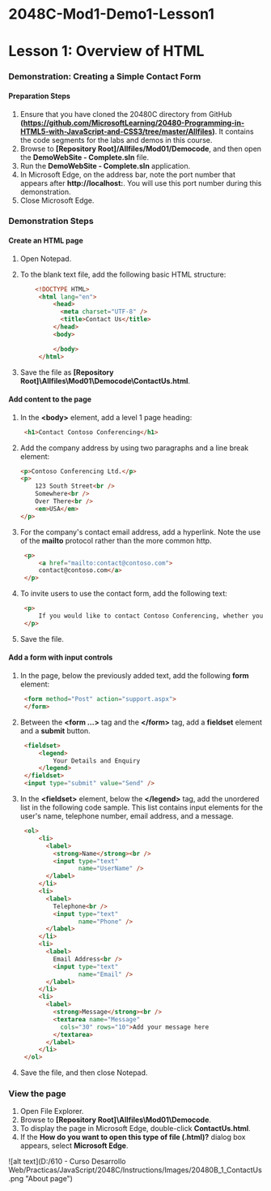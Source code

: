 # 2048C-Mod1-Demo1-Lesson1

# Lesson 1: Overview of HTML

### Demonstration: Creating a Simple Contact Form

#### Preparation Steps 

1. Ensure that you have cloned the 20480C directory from GitHub **(https://github.com/MicrosoftLearning/20480-Programming-in-HTML5-with-JavaScript-and-CSS3/tree/master/Allfiles)**. It contains the code segments for the labs and demos in this course.
2. Browse to **[Repository Root]/Allfiles/Mod01/Democode**, and then open the **DemoWebSite - Complete.sln** file.
3. Run the **DemoWebSite - Complete.sln** application.
4. In Microsoft Edge, on the address bar, note the port number that appears after **http://localhost:**. You will use this port number during this demonstration.
5. Close Microsoft Edge.


### Demonstration Steps

#### Create an HTML page

1. Open Notepad.

2. To the blank text file, add the following basic HTML structure:

   ```html
       <!DOCTYPE HTML>
        <html lang="en">
            <head>
              <meta charset="UTF-8" />
              <title>Contact Us</title>
            </head>
            <body>
   
            </body>
        </html>
   ```

3. Save the file as **[Repository Root]\Allfiles\Mod01\Democode\ContactUs.html**.

#### Add content to the page

1. In the **&lt;body&gt;** element, add a level 1 page heading:

   ```html
    <h1>Contact Contoso Conferencing</h1>
   ```

2. Add the company address by using two paragraphs and a line break element:

   ```html
   <p>Contoso Conferencing Ltd.</p>
   <p>
       123 South Street<br />
       Somewhere<br />
       Over There<br />
       <em>USA</em>
   </p>
   ```

3. For the company's contact email address, add a hyperlink. Note the use of the **mailto** protocol rather than the more common http.

   ```html
    <p>
        <a href="mailto:contact@contoso.com">
        contact@contoso.com</a>
    </p>
   ```

4. To invite users to use the contact form, add the following text:

   ```html
    <p>
        If you would like to contact Contoso Conferencing, whether you're interested in our services or in a conference we're currently organizing, don't hesitate to contact us by using our enquiry form. (<strong>Bold fields</strong> are required.)
    </p>
   ```

5. Save the file.

#### Add a form with input controls

1. In the page, below the previously added text, add the following **form** element:

   ```html
    <form method="Post" action="support.aspx">
    </form>
   ```

2. Between the **&lt;form …&gt;** tag and the **&lt;/form&gt;** tag, add a **fieldset** element and a **submit** button.

   ```html
    <fieldset>
        <legend>
            Your Details and Enquiry
        </legend>
    </fieldset>
    <input type="submit" value="Send" />
   ```

3. In the **&lt;fieldset&gt;** element, below the **&lt;/legend&gt;** tag, add the unordered list in the following code sample.  This list contains input elements for the user's name, telephone number, email address, and a message.

   ```html
    <ol>
        <li>
          <label>
            <strong>Name</strong><br />
            <input type="text" 
                   name="UserName" />
          </label>
        </li>
        <li>
          <label>
            Telephone<br />
            <input type="text" 
                   name="Phone" />
          </label>
        </li>
        <li>
          <label>
            Email Address<br />
            <input type="text" 
                   name="Email" />
          </label>
        </li>
        <li>
          <label>
            <strong>Message</strong><br />
            <textarea name="Message" 
              cols="30" rows="10">Add your message here
            </textarea>
          </label>
        </li>
    </ol>
   ```

4. Save the file, and then close Notepad.

### View the page

1.	Open File Explorer.
2.	Browse to **[Repository Root]\Allfiles\Mod01\Democode**.
3.	To display the page in Microsoft Edge, double-click **ContactUs.html**.
4.	If the **How do you want to open this type of file (.html)?** dialog box appears, select **Microsoft Edge**.

![alt text](D:/610 - Curso Desarrollo Web/Practicas/JavaScript/2048C/Instructions/Images/20480B_1_ContactUs.png "About page")